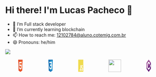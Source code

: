 <h1>Hi there! I'm Lucas Pacheco 👋</h1>

- 🔭 I’m Full stack developer
- 🌱 I’m currently learning blockchain
- 📫 How to reach me: 12102784@aluno.cotemig.com.br
- 😄 Pronouns: he/him

<div>
  <a href="https://github.com/C4mps41205">
  <img height="180em" src="https://github-readme-stats.vercel.app/api?username=C4mps41205&show_icons=true&theme=dracula&include_all_commits=true&count_private=true"/>
</div>

<div style="display: flex; justify-content:space-between;">
  <figure style="text-align:center; flex:1;">
    <img alt="HTML" height="40" width="40" src="https://raw.githubusercontent.com/devicons/devicon/master/icons/html5/html5-original.svg">
  </figure>
  <figure style="text-align:center; flex:1;">
    <img alt="CSS" height="40" width="40" src="https://raw.githubusercontent.com/devicons/devicon/master/icons/css3/css3-original.svg">
  </figure>
  <figure style="text-align:center; flex:1;">
     <img alt="Js" height="40" width="40" src="https://raw.githubusercontent.com/devicons/devicon/master/icons/javascript/javascript-plain.svg">
  </figure>
  <figure style="text-align:center; flex:1;">
     <img height="40" width="40" src="https://cdn.jsdelivr.net/gh/devicons/devicon/icons/php/php-original.svg" />  
  </figure>
  <figure style="text-align:center; flex:1;">
     <img alt="Csharp" height="40" width="40" src="https://raw.githubusercontent.com/devicons/devicon/master/icons/csharp/csharp-original.svg">
  </figure>
</div>
  
        
  

   
   
